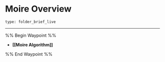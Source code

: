 # Moire Overview
 
```ccard
type: folder_brief_live
```

---

%% Begin Waypoint %%
- **[[Moire Algorithm]]**

%% End Waypoint %%